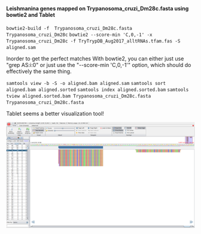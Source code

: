 #### Leishmanina genes mapped on Trypanosoma_cruzi_Dm28c.fasta using bowtie2 and Tablet

`
bowtie2-build -f  Trypanosoma_cruzi_Dm28c.fasta Trypanosoma_cruzi_Dm28c
`
`
bowtie2 --score-min 'C,0,-1' -x Trypanosoma_cruzi_Dm28c -f TryTrypDB_Aug2017_alltRNAs.tfam.fas -S aligned.sam
`

Inorder to get the perfect matches With bowtie2, you can either just use "grep AS:i:0" or just use the "--score-min 'C,0,-1'" option, which should do effectively the same thing.

`
samtools view -b -S -o aligned.bam aligned.sam
`
`
samtools sort aligned.bam aligned.sorted
`
`
samtools index aligned.sorted.bam
`
`
samtools tview aligned.sorted.bam Trypanosoma_cruzi_Dm28c.fasta Trypanosoma_cruzi_Dm28c.fasta
`

Tablet seems a better visualization tool!

![alt text](https://github.com/fhadinezhadUC/leshmania/blob/master/figures/tablet_genes_on_Trypanosoma_cruzi_Dm28c.3.png)
